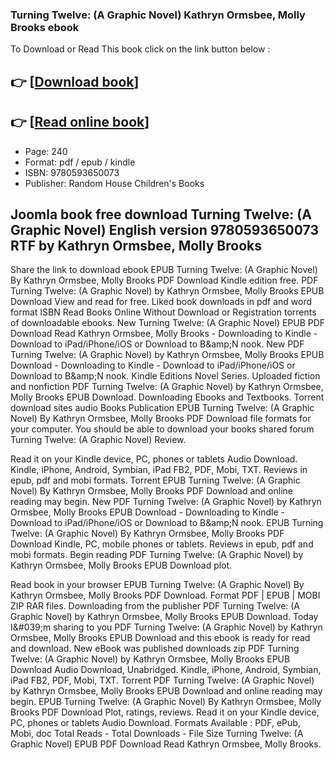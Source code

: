 ### Turning Twelve: (A Graphic Novel) Kathryn Ormsbee, Molly Brooks ebook

To Download or Read This book click on the link button below :

## 👉  [**[Download book](http://ebooksharez.info/download.php?group=book&from=github.com&id=720576&lnk=1079 "Download book")**]

## 👉  [**[Read online book](http://ebooksharez.info/download.php?group=book&from=github.com&id=720576&lnk=1079 "Read online book")**]


* Page: 240
* Format: pdf / epub / kindle
* ISBN: 9780593650073
* Publisher: Random House Children&#039;s Books



## Joomla book free download Turning Twelve: (A Graphic Novel) English version 9780593650073 RTF by Kathryn Ormsbee, Molly Brooks


Share the link to download ebook EPUB Turning Twelve: (A Graphic Novel) By Kathryn Ormsbee, Molly Brooks PDF Download Kindle edition free. PDF Turning Twelve: (A Graphic Novel) by Kathryn Ormsbee, Molly Brooks EPUB Download View and read for free. Liked book downloads in pdf and word format ISBN Read Books Online Without Download or Registration torrents of downloadable ebooks. New Turning Twelve: (A Graphic Novel) EPUB PDF Download Read Kathryn Ormsbee, Molly Brooks - Downloading to Kindle - Download to iPad/iPhone/iOS or Download to B&amp;amp;N nook. New PDF Turning Twelve: (A Graphic Novel) by Kathryn Ormsbee, Molly Brooks EPUB Download - Downloading to Kindle - Download to iPad/iPhone/iOS or Download to B&amp;amp;N nook. Kindle Editions Novel Series. Uploaded fiction and nonfiction PDF Turning Twelve: (A Graphic Novel) by Kathryn Ormsbee, Molly Brooks EPUB Download. Downloading Ebooks and Textbooks. Torrent download sites audio Books Publication EPUB Turning Twelve: (A Graphic Novel) By Kathryn Ormsbee, Molly Brooks PDF Download file formats for your computer. You should be able to download your books shared forum Turning Twelve: (A Graphic Novel) Review.

Read it on your Kindle device, PC, phones or tablets Audio Download. Kindle, iPhone, Android, Symbian, iPad FB2, PDF, Mobi, TXT. Reviews in epub, pdf and mobi formats. Torrent EPUB Turning Twelve: (A Graphic Novel) By Kathryn Ormsbee, Molly Brooks PDF Download and online reading may begin. New PDF Turning Twelve: (A Graphic Novel) by Kathryn Ormsbee, Molly Brooks EPUB Download - Downloading to Kindle - Download to iPad/iPhone/iOS or Download to B&amp;amp;N nook. EPUB Turning Twelve: (A Graphic Novel) By Kathryn Ormsbee, Molly Brooks PDF Download Kindle, PC, mobile phones or tablets. Reviews in epub, pdf and mobi formats. Begin reading PDF Turning Twelve: (A Graphic Novel) by Kathryn Ormsbee, Molly Brooks EPUB Download plot.

Read book in your browser EPUB Turning Twelve: (A Graphic Novel) By Kathryn Ormsbee, Molly Brooks PDF Download. Format PDF | EPUB | MOBI ZIP RAR files. Downloading from the publisher PDF Turning Twelve: (A Graphic Novel) by Kathryn Ormsbee, Molly Brooks EPUB Download. Today I&amp;#039;m sharing to you PDF Turning Twelve: (A Graphic Novel) by Kathryn Ormsbee, Molly Brooks EPUB Download and this ebook is ready for read and download. New eBook was published downloads zip PDF Turning Twelve: (A Graphic Novel) by Kathryn Ormsbee, Molly Brooks EPUB Download Audio Download, Unabridged. Kindle, iPhone, Android, Symbian, iPad FB2, PDF, Mobi, TXT. Torrent PDF Turning Twelve: (A Graphic Novel) by Kathryn Ormsbee, Molly Brooks EPUB Download and online reading may begin. EPUB Turning Twelve: (A Graphic Novel) By Kathryn Ormsbee, Molly Brooks PDF Download Plot, ratings, reviews. Read it on your Kindle device, PC, phones or tablets Audio Download. Formats Available : PDF, ePub, Mobi, doc Total Reads - Total Downloads - File Size Turning Twelve: (A Graphic Novel) EPUB PDF Download Read Kathryn Ormsbee, Molly Brooks.






